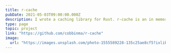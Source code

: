 ```yaml
---
title: r-cache
pubDate: 2021-05-03T09:00:00.000Z
description: I wrote a caching library for Rust. r-cache is an in memory key value store. It is thread safe and values can have expiry times.
type: page
topic: project
link: "https://github.com/cobbinma/r-cache"
image:
  url: "https://images.unsplash.com/photo-1555589228-135c25ae8cf5?ixlib=rb-4.0.3&ixid=MnwxMjA3fDB8MHxwaG90by1wYWdlfHx8fGVufDB8fHx8&fm=jpg&w=700&fit=max"
---
```


